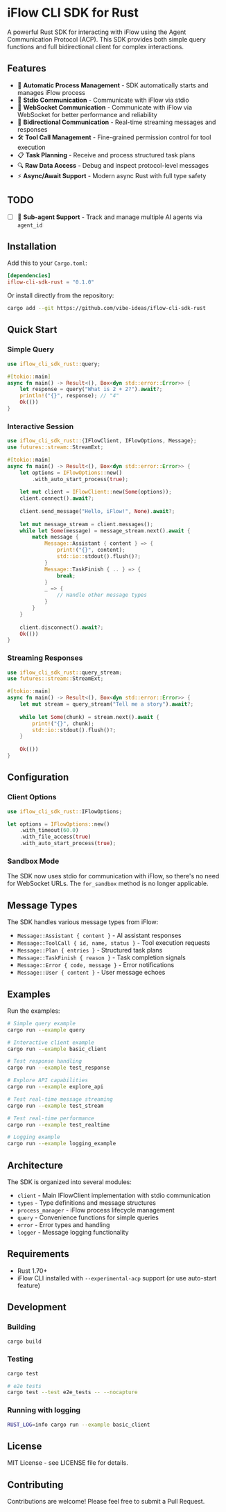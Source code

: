 # iFlow CLI SDK for Rust

A powerful Rust SDK for interacting with iFlow using the Agent Communication Protocol (ACP). This SDK provides both simple query functions and full bidirectional client for complex interactions.

## Features

- 🚀 **Automatic Process Management** - SDK automatically starts and manages iFlow process
- 🔌 **Stdio Communication** - Communicate with iFlow via stdio
- 🔌 **WebSocket Communication** - Communicate with iFlow via WebSocket for better performance and reliability
- 🔄 **Bidirectional Communication** - Real-time streaming messages and responses
- 🛠️ **Tool Call Management** - Fine-grained permission control for tool execution
- 📋 **Task Planning** - Receive and process structured task plans
- 🔍 **Raw Data Access** - Debug and inspect protocol-level messages
- ⚡ **Async/Await Support** - Modern async Rust with full type safety

## TODO

- [ ] 🤖 **Sub-agent Support** - Track and manage multiple AI agents via `agent_id`

## Installation

Add this to your `Cargo.toml`:

```toml
[dependencies]
iflow-cli-sdk-rust = "0.1.0"
```

Or install directly from the repository:

```bash
cargo add --git https://github.com/vibe-ideas/iflow-cli-sdk-rust
```

## Quick Start

### Simple Query

```rust
use iflow_cli_sdk_rust::query;

#[tokio::main]
async fn main() -> Result<(), Box<dyn std::error::Error>> {
    let response = query("What is 2 + 2?").await?;
    println!("{}", response); // "4"
    Ok(())
}
```

### Interactive Session

```rust
use iflow_cli_sdk_rust::{IFlowClient, IFlowOptions, Message};
use futures::stream::StreamExt;

#[tokio::main]
async fn main() -> Result<(), Box<dyn std::error::Error>> {
    let options = IFlowOptions::new()
        .with_auto_start_process(true);
    
    let mut client = IFlowClient::new(Some(options));
    client.connect().await?;
    
    client.send_message("Hello, iFlow!", None).await?;
    
    let mut message_stream = client.messages();
    while let Some(message) = message_stream.next().await {
        match message {
            Message::Assistant { content } => {
                print!("{}", content);
                std::io::stdout().flush()?;
            }
            Message::TaskFinish { .. } => {
                break;
            }
            _ => {
                // Handle other message types
            }
        }
    }
    
    client.disconnect().await?;
    Ok(())
}
```

### Streaming Responses

```rust
use iflow_cli_sdk_rust::query_stream;
use futures::stream::StreamExt;

#[tokio::main]
async fn main() -> Result<(), Box<dyn std::error::Error>> {
    let mut stream = query_stream("Tell me a story").await?;
    
    while let Some(chunk) = stream.next().await {
        print!("{}", chunk);
        std::io::stdout().flush()?;
    }
    
    Ok(())
}
```

## Configuration

### Client Options

```rust
use iflow_cli_sdk_rust::IFlowOptions;

let options = IFlowOptions::new()
    .with_timeout(60.0)
    .with_file_access(true)
    .with_auto_start_process(true);
```

### Sandbox Mode

The SDK now uses stdio for communication with iFlow, so there's no need for WebSocket URLs. The `for_sandbox` method is no longer applicable.

## Message Types

The SDK handles various message types from iFlow:

- `Message::Assistant { content }` - AI assistant responses
- `Message::ToolCall { id, name, status }` - Tool execution requests
- `Message::Plan { entries }` - Structured task plans
- `Message::TaskFinish { reason }` - Task completion signals
- `Message::Error { code, message }` - Error notifications
- `Message::User { content }` - User message echoes

## Examples

Run the examples:

```bash
# Simple query example
cargo run --example query

# Interactive client example
cargo run --example basic_client

# Test response handling
cargo run --example test_response

# Explore API capabilities
cargo run --example explore_api

# Test real-time message streaming
cargo run --example test_stream

# Test real-time performance
cargo run --example test_realtime

# Logging example
cargo run --example logging_example
```

## Architecture

The SDK is organized into several modules:

- `client` - Main IFlowClient implementation with stdio communication
- `types` - Type definitions and message structures
- `process_manager` - iFlow process lifecycle management
- `query` - Convenience functions for simple queries
- `error` - Error types and handling
- `logger` - Message logging functionality

## Requirements

- Rust 1.70+
- iFlow CLI installed with `--experimental-acp` support (or use auto-start feature)

## Development

### Building

```bash
cargo build
```

### Testing

```bash
cargo test

# e2e tests
cargo test --test e2e_tests -- --nocapture
```

### Running with logging

```bash
RUST_LOG=info cargo run --example basic_client
```

## License

MIT License - see LICENSE file for details.

## Contributing

Contributions are welcome! Please feel free to submit a Pull Request.
